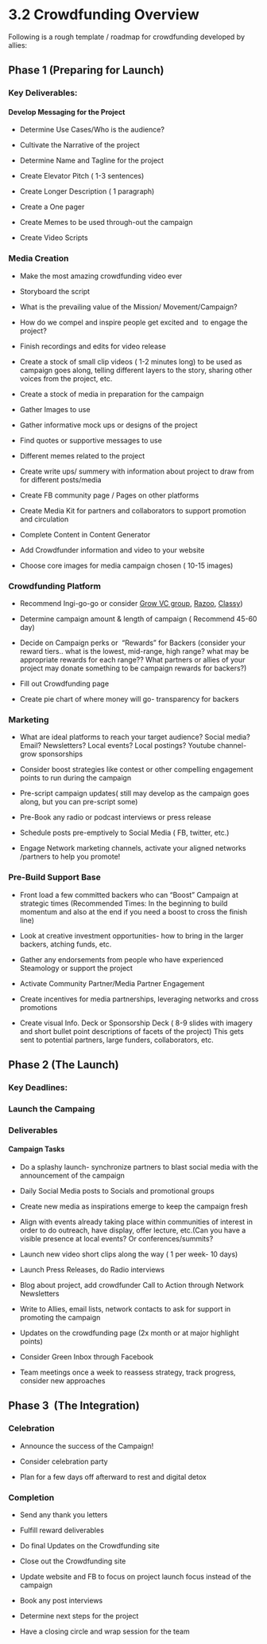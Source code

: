 # 3.2 Crowdfunding Overview

Following is a rough template / roadmap for crowdfunding developed by allies: 

## Phase 1 (Preparing for Launch)

### Key Deliverables:

#### Develop Messaging for the Project

-   Determine Use Cases/Who is the audience?
    
-   Cultivate the Narrative of the project
    
-   Determine Name and Tagline for the project
    
-   Create Elevator Pitch ( 1-3 sentences)
    
-   Create Longer Description ( 1 paragraph)
    
-   Create a One pager
    
-   Create Memes to be used through-out the campaign
    
-   Create Video Scripts

### Media Creation
-   Make the most amazing crowdfunding video ever
    
-   Storyboard the script
    
-   What is the prevailing value of the Mission/ Movement/Campaign?
    
-   How do we compel and inspire people get excited and  to engage the project?
    
-   Finish recordings and edits for video release
    
-   Create a stock of small clip videos ( 1-2 minutes long) to be used as campaign goes along, telling different layers to the story, sharing other voices from the project, etc.
    
-   Create a stock of media in preparation for the campaign
    
-   Gather Images to use 
    
-   Gather informative mock ups or designs of the project 
    
-   Find quotes or supportive messages to use 
    
-   Different memes related to the project 
    
-   Create write ups/ summery with information about project to draw from for different posts/media
    
-   Create FB community page / Pages on other platforms
    
-   Create Media Kit for partners and collaborators to support promotion and circulation
    
-   Complete Content in Content Generator 
    
-   Add Crowdfunder information and video to your website
    
-   Choose core images for media campaign chosen ( 10-15 images)
    

### Crowdfunding Platform

-   Recommend Ingi-go-go or consider [Grow VC group](http://group.growvc.com/), [Razoo](https://www.razoo.com/), [Classy](https://www.classy.org/))
    
-   Determine campaign amount & length of campaign ( Recommend 45-60 day)
    
-   Decide on Campaign perks or  “Rewards” for Backers (consider your reward tiers.. what is the lowest, mid-range, high range? what may be appropriate rewards for each range?? What partners or allies of your project may donate something to be campaign rewards for backers?)
    
-   Fill out Crowdfunding page
    
-   Create pie chart of where money will go- transparency for backers

### Marketing 

-   What are ideal platforms to reach your target audience? Social media? Email? Newsletters? Local events? Local postings? Youtube channel-grow sponsorships
    
-   Consider boost strategies like contest or other compelling engagement points to run during the campaign
    
-   Pre-script campaign updates( still may develop as the campaign goes along, but you can pre-script some)
    
-   Pre-Book any radio or podcast interviews or press release
    
-   Schedule posts pre-emptively to Social Media ( FB, twitter, etc.) 
    
-   Engage Network marketing channels, activate your aligned networks /partners to help you promote!
    

### Pre-Build Support Base

-   Front load a few committed backers who can “Boost” Campaign at strategic times (Recommended Times: In the beginning to build momentum and also at the end if you need a boost to cross the finish line)
    
-   Look at creative investment opportunities- how to bring in the larger backers, atching funds, etc. 
    
-   Gather any endorsements from people who have experienced Steamology or support the project
    
-   Activate Community Partner/Media Partner Engagement
    

-   Create incentives for media partnerships, leveraging networks and cross promotions
    
-   Create visual Info. Deck or Sponsorship Deck ( 8-9 slides with imagery and short bullet point descriptions of facets of the project) This gets sent to potential partners, large funders, collaborators, etc. 
    


## Phase 2 (The Launch)

### Key Deadlines:

  
### Launch the Campaing  
  

### Deliverables

#### Campaign Tasks

-   Do a splashy launch- synchronize partners to blast social media with the announcement of the campaign
    
-   Daily Social Media posts to Socials and promotional groups
    
-   Create new media as inspirations emerge to keep the campaign fresh
    
-   Align with events already taking place within communities of interest in order to do outreach, have display, offer lecture, etc.(Can you have a visible presence at local events? Or conferences/summits?
    
-   Launch new video short clips along the way ( 1 per week- 10 days)
    
-   Launch Press Releases, do Radio interviews
    
-   Blog about project, add crowdfunder Call to Action through Network Newsletters
    
-   Write to Allies, email lists, network contacts to ask for support in promoting the campaign
    
-   Updates on the crowdfunding page (2x month or at major highlight points)
    
-   Consider Green Inbox through Facebook
    
-   Team meetings once a week to reassess strategy, track progress, consider new approaches
    
## Phase 3  (The Integration)

### Celebration

-   Announce the success of the Campaign!
    
-   Consider celebration party
    
-   Plan for a few days off afterward to rest and digital detox
    

### Completion

-   Send any thank you letters
    
-   Fulfill reward deliverables
    
-   Do final Updates on the Crowdfunding site
    
-   Close out the Crowdfunding site
    
-   Update website and FB to focus on project launch focus instead of the campaign
    
-   Book any post interviews
    
-   Determine next steps for the project
    
-   Have a closing circle and wrap session for the team

